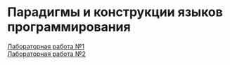 # Парадигмы и конструкции языков программирования
 
[Лабораторная работа №1](https://github.com/victobes/BMSTU-IU5/tree/main/Term3/COURSE_PCPL_2023/Lab01)\
[Лабораторная работа №2](https://github.com/victobes/BMSTU-IU5/tree/main/Term3/COURSE_PCPL_2023/Lab02)

